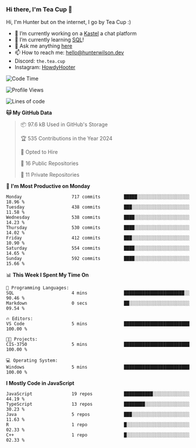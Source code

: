 ### Hi there, I'm Tea Cup 👋 

Hi, I'm Hunter but on the internet, I go by Tea Cup :)

- 🔭 I’m currently working on a [Kastel](https://github.com/KastelApp) a chat platform
- 🌱 I’m currently learning [SQL](https://github.com/TheTeaCup/CIS-3750)!
- 💬 Ask me anything [here](https://github.com/TheTeaCup/TheTeaCup/issues)
- 📫 How to reach me: [hello@hunterwilson.dev](mailto:hello@hunterwilson.dev)
- Discord: `the.tea.cup`
- Instagram: [HowdyHooter](https://instagram.com/HowdyHooter)

<!--START_SECTION:waka-->
![Code Time](http://img.shields.io/badge/Code%20Time-593%20hrs%2025%20mins-blue)

![Profile Views](http://img.shields.io/badge/Profile%20Views-4-blue)

![Lines of code](https://img.shields.io/badge/From%20Hello%20World%20I%27ve%20Written-1.4%20million%20lines%20of%20code-blue)

**🐱 My GitHub Data** 

> 📦 97.6 kB Used in GitHub's Storage 
 > 
> 🏆 535 Contributions in the Year 2024
 > 
> 💼 Opted to Hire
 > 
> 📜 16 Public Repositories 
 > 
> 🔑 11 Private Repositories 
 > 
📅 **I'm Most Productive on Monday** 

```text
Monday                   717 commits         █████░░░░░░░░░░░░░░░░░░░░   18.96 % 
Tuesday                  438 commits         ███░░░░░░░░░░░░░░░░░░░░░░   11.58 % 
Wednesday                538 commits         ████░░░░░░░░░░░░░░░░░░░░░   14.23 % 
Thursday                 530 commits         ████░░░░░░░░░░░░░░░░░░░░░   14.02 % 
Friday                   412 commits         ███░░░░░░░░░░░░░░░░░░░░░░   10.90 % 
Saturday                 554 commits         ████░░░░░░░░░░░░░░░░░░░░░   14.65 % 
Sunday                   592 commits         ████░░░░░░░░░░░░░░░░░░░░░   15.66 % 
```


📊 **This Week I Spent My Time On** 

```text
💬 Programming Languages: 
SQL                      4 mins              ███████████████████████░░   90.46 % 
Markdown                 0 secs              ██░░░░░░░░░░░░░░░░░░░░░░░   09.54 % 

🔥 Editors: 
VS Code                  5 mins              █████████████████████████   100.00 % 

🐱‍💻 Projects: 
CIS-3750                 5 mins              █████████████████████████   100.00 % 

💻 Operating System: 
Windows                  5 mins              █████████████████████████   100.00 % 
```

**I Mostly Code in JavaScript** 

```text
JavaScript               19 repos            ███████████░░░░░░░░░░░░░░   44.19 % 
TypeScript               13 repos            ████████░░░░░░░░░░░░░░░░░   30.23 % 
Java                     5 repos             ███░░░░░░░░░░░░░░░░░░░░░░   11.63 % 
R                        1 repo              █░░░░░░░░░░░░░░░░░░░░░░░░   02.33 % 
C++                      1 repo              █░░░░░░░░░░░░░░░░░░░░░░░░   02.33 % 
```




<!--END_SECTION:waka-->
